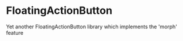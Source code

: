 # FloatingActionButton
Yet another FloatingActionButton library which implements the 'morph' feature
